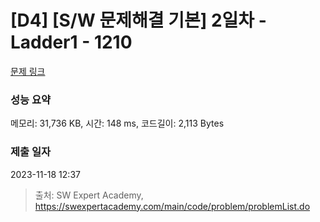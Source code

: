 # [D4] [S/W 문제해결 기본] 2일차 - Ladder1 - 1210 

[문제 링크](https://swexpertacademy.com/main/code/problem/problemDetail.do?contestProbId=AV14ABYKADACFAYh) 

### 성능 요약

메모리: 31,736 KB, 시간: 148 ms, 코드길이: 2,113 Bytes

### 제출 일자

2023-11-18 12:37



> 출처: SW Expert Academy, https://swexpertacademy.com/main/code/problem/problemList.do